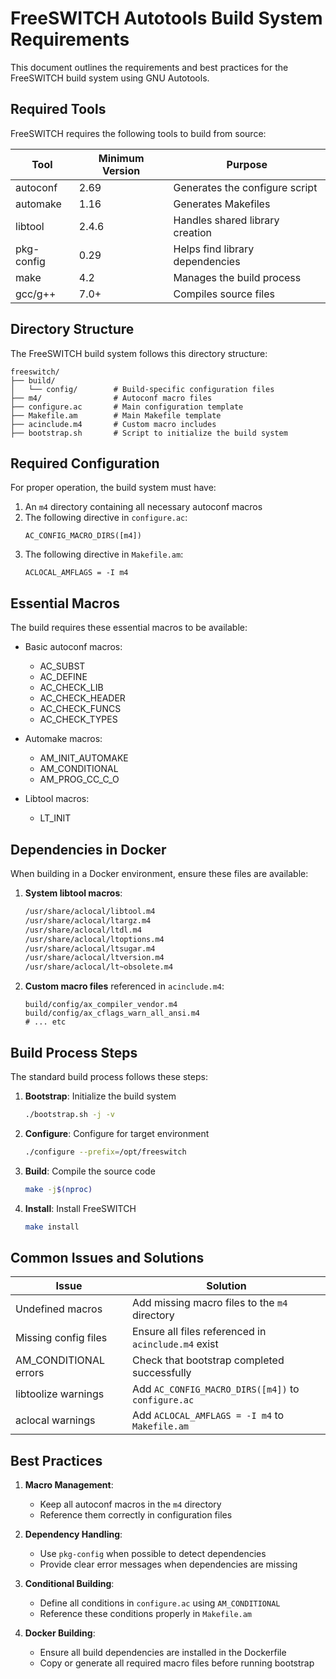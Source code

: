 # FreeSWITCH Autotools Build System Requirements

This document outlines the requirements and best practices for the FreeSWITCH build system using GNU Autotools.

## Required Tools

FreeSWITCH requires the following tools to build from source:

| Tool | Minimum Version | Purpose |
|------|----------------|---------|
| autoconf | 2.69 | Generates the configure script |
| automake | 1.16 | Generates Makefiles |
| libtool | 2.4.6 | Handles shared library creation |
| pkg-config | 0.29 | Helps find library dependencies |
| make | 4.2 | Manages the build process |
| gcc/g++ | 7.0+ | Compiles source files |

## Directory Structure

The FreeSWITCH build system follows this directory structure:

```
freeswitch/
├── build/
│   └── config/        # Build-specific configuration files
├── m4/                # Autoconf macro files
├── configure.ac       # Main configuration template
├── Makefile.am        # Main Makefile template
├── acinclude.m4       # Custom macro includes
├── bootstrap.sh       # Script to initialize the build system
```

## Required Configuration

For proper operation, the build system must have:

1. An `m4` directory containing all necessary autoconf macros
2. The following directive in `configure.ac`:
   ```
   AC_CONFIG_MACRO_DIRS([m4])
   ```
3. The following directive in `Makefile.am`:
   ```
   ACLOCAL_AMFLAGS = -I m4
   ```

## Essential Macros

The build requires these essential macros to be available:

- Basic autoconf macros:
  - AC_SUBST
  - AC_DEFINE
  - AC_CHECK_LIB
  - AC_CHECK_HEADER
  - AC_CHECK_FUNCS
  - AC_CHECK_TYPES

- Automake macros:
  - AM_INIT_AUTOMAKE
  - AM_CONDITIONAL
  - AM_PROG_CC_C_O

- Libtool macros:
  - LT_INIT

## Dependencies in Docker

When building in a Docker environment, ensure these files are available:

1. **System libtool macros**:
   ```bash
   /usr/share/aclocal/libtool.m4
   /usr/share/aclocal/ltargz.m4
   /usr/share/aclocal/ltdl.m4
   /usr/share/aclocal/ltoptions.m4
   /usr/share/aclocal/ltsugar.m4
   /usr/share/aclocal/ltversion.m4
   /usr/share/aclocal/lt~obsolete.m4
   ```

2. **Custom macro files** referenced in `acinclude.m4`:
   ```
   build/config/ax_compiler_vendor.m4
   build/config/ax_cflags_warn_all_ansi.m4
   # ... etc
   ```

## Build Process Steps

The standard build process follows these steps:

1. **Bootstrap**: Initialize the build system
   ```bash
   ./bootstrap.sh -j -v
   ```

2. **Configure**: Configure for target environment
   ```bash
   ./configure --prefix=/opt/freeswitch
   ```

3. **Build**: Compile the source code
   ```bash
   make -j$(nproc)
   ```

4. **Install**: Install FreeSWITCH
   ```bash
   make install
   ```

## Common Issues and Solutions

| Issue | Solution |
|-------|----------|
| Undefined macros | Add missing macro files to the `m4` directory |
| Missing config files | Ensure all files referenced in `acinclude.m4` exist |
| AM_CONDITIONAL errors | Check that bootstrap completed successfully |
| libtoolize warnings | Add `AC_CONFIG_MACRO_DIRS([m4])` to `configure.ac` |
| aclocal warnings | Add `ACLOCAL_AMFLAGS = -I m4` to `Makefile.am` |

## Best Practices

1. **Macro Management**:
   - Keep all autoconf macros in the `m4` directory
   - Reference them correctly in configuration files

2. **Dependency Handling**:
   - Use `pkg-config` when possible to detect dependencies
   - Provide clear error messages when dependencies are missing

3. **Conditional Building**:
   - Define all conditions in `configure.ac` using `AM_CONDITIONAL`
   - Reference these conditions properly in `Makefile.am`

4. **Docker Building**:
   - Ensure all build dependencies are installed in the Dockerfile
   - Copy or generate all required macro files before running bootstrap